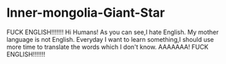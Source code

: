 # Inner-mongolia-Giant-Star
FUCK ENGLISH!!!!!!!
Hi Humans! As you can see,I hate English. My mother language is not English. Everyday I want to learn something,I should use more time to translate the words which I don't know. AAAAAAA! FUCK ENGLISH!!!!!!!  
